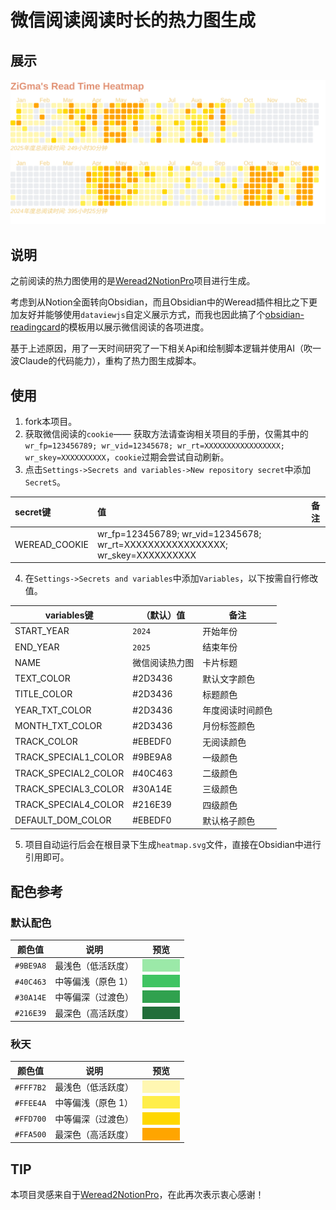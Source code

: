 # 微信阅读阅读时长的热力图生成

## 展示
<img src="https://raw.githubusercontent.com/ZiGmaX809/Weread_ReadTime_Heatmap/main/heatmap.svg">

## 说明

之前阅读的热力图使用的是[Weread2NotionPro](https://github.com/malinkang/weread2notion-pro.git)项目进行生成。

考虑到从Notion全面转向Obsidian，而且Obsidian中的Weread插件相比之下更加友好并能够使用`dataviewjs`自定义展示方式，而我也因此搞了个[obsidian-readingcard](https://github.com/ZiGmaX809/obsidian-readingcard-template.git)的模板用以展示微信阅读的各项进度。

基于上述原因，用了一天时间研究了一下相关Api和绘制脚本逻辑并使用AI（吹一波Claude的代码能力），重构了热力图生成脚本。

## 使用
1. fork本项目。
2. 获取微信阅读的`cookie`—— 获取方法请查询相关项目的手册，仅需其中的`wr_fp=123456789; wr_vid=12345678; wr_rt=XXXXXXXXXXXXXXXXX; wr_skey=XXXXXXXXXX`，`cookie`过期会尝试自动刷新。
3. 点击`Settings->Secrets and variables->New repository secret`中添加`SecretS`。

| secret键       | 值   | 备注    |
| :------------ | :-- | ----- |
| WEREAD_COOKIE |  wr_fp=123456789; wr_vid=12345678; wr_rt=XXXXXXXXXXXXXXXXX; wr_skey=XXXXXXXXXX   |     |

4. 在`Settings->Secrets and variables`中添加`Variables`，以下按需自行修改值。

| variables键      | （默认）值        | 备注              |
| ---------------- | --------- | -----------------------|
| START_YEAR       | `2024`    | 开始年份                 |
| END_YEAR         | `2025`    | 结束年份                 |
| NAME             | 微信阅读热力图    | 卡片标题  |
| TEXT_COLOR       | #2D3436   |  默认文字颜色            |
| TITLE_COLOR      | #2D3436   |  标题颜色               |
| YEAR_TXT_COLOR   | #2D3436   |  年度阅读时间颜色         |
| MONTH_TXT_COLOR  | #2D3436   |  月份标签颜色            |
| TRACK_COLOR      | #EBEDF0   |  无阅读颜色              |
| TRACK_SPECIAL1_COLOR | #9BE9A8 |  一级颜色              |
| TRACK_SPECIAL2_COLOR | #40C463 |  二级颜色              |
| TRACK_SPECIAL3_COLOR | #30A14E |  三级颜色              |
| TRACK_SPECIAL4_COLOR | #216E39 |  四级颜色              |
| DEFAULT_DOM_COLOR | #EBEDF0 | 默认格子颜色                  |

5. 项目自动运行后会在根目录下生成`heatmap.svg`文件，直接在Obsidian中进行引用即可。

## 配色参考
### 默认配色

| 颜色值       | 说明                  | 预览                               |
|--------------|-----------------------|-----------------------------------|
| `#9BE9A8` | 最浅色（低活跃度）     | <div style="background:#9BE9A8; width: 60px; height: 20px;"></div> |
| `#40C463` | 中等偏浅（原色 1）     | <div style="background:#40C463; width: 60px; height: 20px;"></div> |
| `#30A14E` | 中等偏深（过渡色）     | <div style="background:#30A14E; width: 60px; height: 20px;"></div> |
| `#216E39` | 最深色（高活跃度）     | <div style="background:#216E39; width: 60px; height: 20px;"></div> |

### 秋天

| 颜色值       | 说明                  | 预览                               |
|--------------|-----------------------|-----------------------------------|
| `#FFF7B2` | 最浅色（低活跃度）     | <div style="background:#FFF7B2; width: 60px; height: 20px;"></div> |
| `#FFEE4A` | 中等偏浅（原色 1）     | <div style="background:#FFEE4A; width: 60px; height: 20px;"></div> |
| `#FFD700` | 中等偏深（过渡色）     | <div style="background:#FFD700; width: 60px; height: 20px;"></div> |
| `#FFA500` | 最深色（高活跃度）     | <div style="background:#FFA500; width: 60px; height: 20px;"></div> |


## TIP

本项目灵感来自于[Weread2NotionPro](https://github.com/malinkang/weread2notion-pro.git)，在此再次表示衷心感谢！


